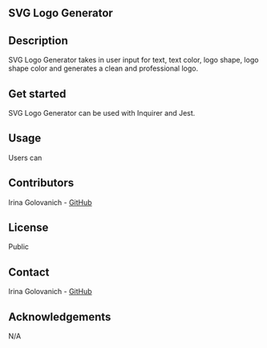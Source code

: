 ## SVG Logo Generator

## Description
SVG Logo Generator takes in user input for text, text color, logo shape, logo shape color and generates a clean and professional logo.
<br>

## Get started
SVG Logo Generator can be used with Inquirer and Jest. 
<br>

## Usage
Users can 
<br>

## Contributors
Irina Golovanich
    - [GitHub](https://github.com/irkag22)
<br>

## License
Public
<br>

## Contact 
Irina Golovanich
    - [GitHub](https://github.com/irkag22)
<br>

## Acknowledgements
N/A
